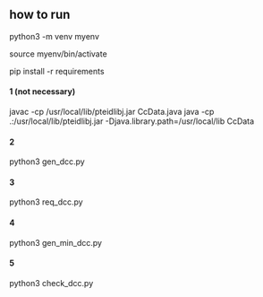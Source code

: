## how to run 

python3 -m venv myenv

source myenv/bin/activate

pip install -r requirements

#### 1 (not necessary)
javac -cp /usr/local/lib/pteidlibj.jar CcData.java
java -cp .:/usr/local/lib/pteidlibj.jar -Djava.library.path=/usr/local/lib CcData

#### 2
python3 gen_dcc.py

#### 3
python3 req_dcc.py 

#### 4
python3 gen_min_dcc.py 

#### 5
python3 check_dcc.py 

